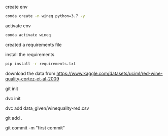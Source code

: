 create env
```bash
conda create -n wineq python=3.7 -y
```
activate env
```bash
conda activate wineq
```
created a requirements file

install the requirements
```bash
pip install -r requirements.txt
```

download the data from 
https://www.kaggle.com/datasets/uciml/red-wine-quality-cortez-et-al-2009

git init

dvc init

dvc add data_given/winequality-red.csv

git add .

git commit -m "first commit"
